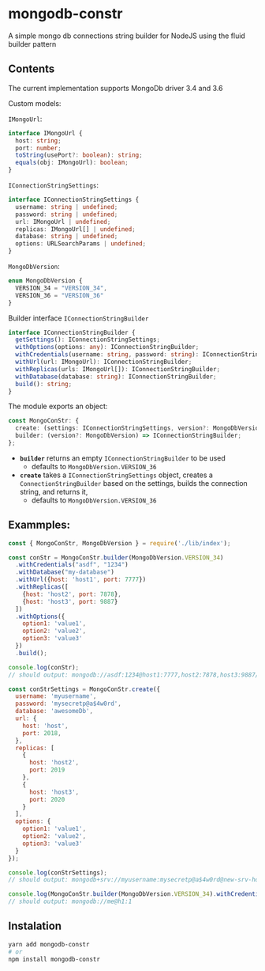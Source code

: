 # mongodb-constr
A simple mongo db connections string builder for NodeJS using the fluid builder pattern

## Contents
The current implementation supports MongoDb driver 3.4 and 3.6

Custom models:

`IMongoUrl`:
```typescript
interface IMongoUrl {
  host: string;
  port: number;
  toString(usePort?: boolean): string;
  equals(obj: IMongoUrl): boolean;
}
```

`IConnectionStringSettings`:
```typescript
interface IConnectionStringSettings {
  username: string | undefined;
  password: string | undefined;
  url: IMongoUrl | undefined;
  replicas: IMongoUrl[] | undefined;
  database: string | undefined;
  options: URLSearchParams | undefined;
}
```

`MongoDbVersion`:
```typescript
enum MongoDbVersion {
  VERSION_34 = "VERSION_34",
  VERSION_36 = "VERSION_36"
}
```

Builder interface
`IConnectionStringBuilder`
```typescript
interface IConnectionStringBuilder {
  getSettings(): IConnectionStringSettings;
  withOptions(options: any): IConnectionStringBuilder;
  withCredentials(username: string, password: string): IConnectionStringBuilder;
  withUrl(url: IMongoUrl): IConnectionStringBuilder;
  withReplicas(urls: IMongoUrl[]): IConnectionStringBuilder;
  withDatabase(database: string): IConnectionStringBuilder;
  build(): string;
}
```

The module exports an object:
```typescript
const MongoConStr: {
  create: (settings: IConnectionStringSettings, version?: MongoDbVersion) => string;
  builder: (version?: MongoDbVersion) => IConnectionStringBuilder;
};
```

- **`builder`** returns an empty `IConnectionStringBuilder` to be used
  - defaults to `MongoDbVersion.VERSION_36`
- **`create`** takes a `IConnectionStringSettings` object, creates a `ConnectionStringBuilder` based on the settings, builds the connection string, and returns it,
  - defaults to `MongoDbVersion.VERSION_36`

## Exammples:
```javascript
const { MongoConStr, MongoDbVersion } = require('./lib/index');

const conStr = MongoConStr.builder(MongoDbVersion.VERSION_34)
  .withCredentials("asdf", "1234")
  .withDatabase("my-database")
  .withUrl({host: 'host1', port: 7777})
  .withReplicas([
    {host: 'host2', port: 7878},
    {host: 'host3', port: 9887}
  ])
  .withOptions({
    option1: 'value1',
    option2: 'value2',
    option3: 'value3'
  })
  .build();

console.log(conStr);
// should output: mongodb://asdf:1234@host1:7777,host2:7878,host3:9887/my-database?option1=value1&option2=value2&option3=value3

const conStrSettings = MongoConStr.create({
  username: 'myusername',
  password: 'mysecretp@a$4w0rd',
  database: 'awesomeDb',
  url: {
    host: 'host',
    port: 2018,
  },
  replicas: [
    {
      host: 'host2',
      port: 2019
    },
    {
      host: 'host3',
      port: 2020
    }
  ],
  options: {
    option1: 'value1',
    option2: 'value2',
    option3: 'value3'
  }
});

console.log(conStrSettings);
// should output: mongodb+srv://myusername:mysecretp@a$4w0rd@new-srv-host.mongodb_url_host.com/awesomeDb?option1=value1&option2=value2&option3=value3

console.log(MongoConStr.builder(MongoDbVersion.VERSION_34).withCredentials('me').withReplicas([{host:'h1', port:1}]).build());
// should output: mongodb://me@h1:1
```

## Instalation 
```bash
yarn add mongodb-constr
# or
npm install mongodb-constr
```